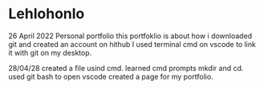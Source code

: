 # Lehlohonlo
26 April 2022 
Personal portfolio
this portfoklio is about how i downloaded git and created an account on hithub
I used terminal cmd on vscode to link it with git on my desktop. 

28/04/28
created a file usind cmd. learned cmd prompts mkdir and cd. 
used  git bash to open vscode created a page for my portfolio.